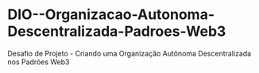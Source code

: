 # DIO--Organizacao-Autonoma-Descentralizada-Padroes-Web3
Desafio de Projeto - Criando uma Organização Autônoma Descentralizada nos Padrões Web3
